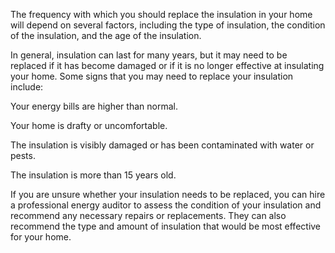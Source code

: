 The frequency with which you should replace the insulation in your home will depend on several factors, including the type of insulation, the condition of the insulation, and the age of the insulation.

In general, insulation can last for many years, but it may need to be replaced if it has become damaged or if it is no longer effective at insulating your home. Some signs that you may need to replace your insulation include:

Your energy bills are higher than normal.

Your home is drafty or uncomfortable.

The insulation is visibly damaged or has been contaminated with water or pests.

The insulation is more than 15 years old.

If you are unsure whether your insulation needs to be replaced, you can hire a professional energy auditor to assess the condition of your insulation and recommend any necessary repairs or replacements. They can also recommend the type and amount of insulation that would be most effective for your home.



